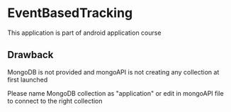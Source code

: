 # EventBasedTracking

This application is part of android application course


## Drawback

MongoDB is not provided and mongoAPI is not creating any collection at first launched

Please name MongoDB collection as "application" or edit in mongoAPI file to connect to the right collection
